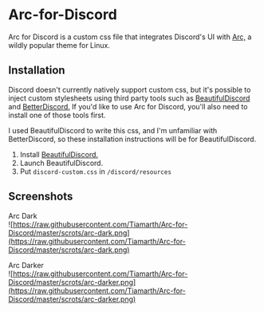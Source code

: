 # Arc-for-Discord

Arc for Discord is a custom css file that integrates Discord's UI with [Arc,](https://github.com/horst3180/Arc-theme) a wildly popular theme for Linux.

## Installation

Discord doesn't currently natively support custom css, but it's possible to inject custom stylesheets using third party tools such as [BeautifulDiscord](https://github.com/leovoel/BeautifulDiscord) and [BetterDiscord.](https://github.com/jiiks/betterdiscordapp) If you'd like to use Arc for Discord, you'll also need to install one of those tools first.

I used BeautifulDiscord to write this css, and I'm unfamiliar with BetterDiscord, so these installation instructions will be for BeautifulDiscord.

1. Install [BeautifulDiscord.](https://github.com/leovoel/BeautifulDiscord)
2. Launch BeautifulDiscord.
3. Put `discord-custom.css` in `/discord/resources`

## Screenshots

Arc Dark  
![https://raw.githubusercontent.com/Tiamarth/Arc-for-Discord/master/scrots/arc-dark.png](https://raw.githubusercontent.com/Tiamarth/Arc-for-Discord/master/scrots/arc-dark.png)

Arc Darker  
![https://raw.githubusercontent.com/Tiamarth/Arc-for-Discord/master/scrots/arc-darker.png](https://raw.githubusercontent.com/Tiamarth/Arc-for-Discord/master/scrots/arc-darker.png)
